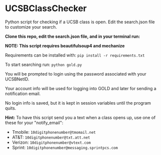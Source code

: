 UCSBClassChecker
================

Python script for checking if a UCSB class is open. Edit the search.json file to customize your search.

**Clone this repo, edit the search.json file, and in your terminal run:**

**NOTE:  This script requires beautifulsoup4 and mechanize**

Requirements can be installed with:  `pip install -r requirements.txt`

To start searching run: `python gold.py`

You will be prompted to login using the password associated with your UCSBNetID.

Your account info will be used for logging into GOLD and later for sending a notification email.

No login info is saved, but it is kept in session variables until the program quits.

**Hint:**
To have this script send you a text when a class opens up, use one of these for your "notify_email":


* Tmobile: `10digitphonenumber@tmomail.net`
* AT&T:  `10digitphonenumber@txt.att.net`
* Verizon: `10digitphonenumber@vtext.com`
* Sprint: `10digitphonenumber@messaging.sprintpcs.com`

